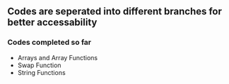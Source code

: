 ## Codes are seperated into different branches for better accessability
### Codes completed so far
* Arrays and Array Functions
* Swap Function
* String Functions
